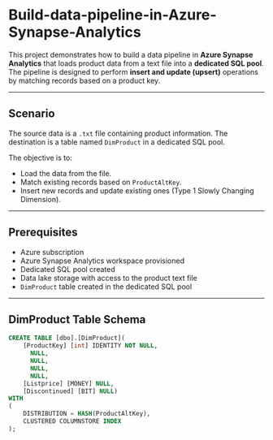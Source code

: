 # Build-data-pipeline-in-Azure-Synapse-Analytics

This project demonstrates how to build a data pipeline in **Azure Synapse Analytics** that loads product data from a text file into a **dedicated SQL pool**. The pipeline is designed to perform **insert and update (upsert)** operations by matching records based on a product key.

---

## Scenario

The source data is a `.txt` file containing product information. The destination is a table named `DimProduct` in a dedicated SQL pool.

The objective is to:
- Load the data from the file.
- Match existing records based on `ProductAltKey`.
- Insert new records and update existing ones (Type 1 Slowly Changing Dimension).

---

## Prerequisites

- Azure subscription
- Azure Synapse Analytics workspace provisioned
- Dedicated SQL pool created
- Data lake storage with access to the product text file
- `DimProduct` table created in the dedicated SQL pool

---

## DimProduct Table Schema

```sql
CREATE TABLE [dbo].[DimProduct](
    [ProductKey] [int] IDENTITY NOT NULL,
      NULL,
      NULL,
      NULL,
      NULL,
    [Listprice] [MONEY] NULL,
    [Discontinued] [BIT] NULL)
WITH
(
    DISTRIBUTION = HASH(ProductAltKey),
    CLUSTERED COLUMNSTORE INDEX
);
